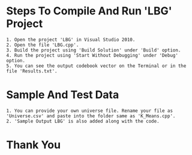 # Steps To Compile And Run 'LBG' Project

	1. Open the project 'LBG' in Visual Studio 2010.
	2. Open the file 'LBG.cpp'. 
	3. Build the project using 'Build Solution' under 'Build' option.
	4. Run the project using 'Start Without Debugging' under 'Debug' option.
	5. You can see the output codebook vector on the Terminal or in the file 'Results.txt'.
	
# Sample And Test Data
	1. You can provide your own universe file. Rename your file as 'Universe.csv' and paste into the folder same as 'K_Means.cpp'.
	2. 'Sample Output LBG' is also added along with the code.
# Thank You